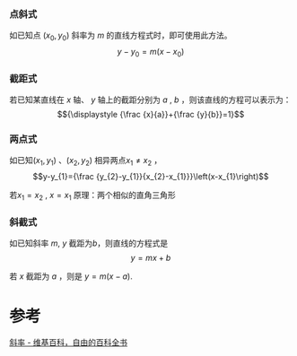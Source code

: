 

### 点斜式
如已知点 $\left(x_{0},y_{0}\right)$ 斜率为 $m$ 的直线方程式时，即可使用此方法。
$$y-y_{0}=m\left(x-x_{0}\right)$$

### 截距式
若已知某直线在 $x$ 轴、 $y$ 轴上的截距分别为 $a$ , $b$ ，则该直线的方程可以表示为：
$${\displaystyle {\frac {x}{a}}+{\frac {y}{b}}=1}$$

### 两点式

如已知$\left(x_{1},y_{1}\right)$ 、$\left(x_{2},y_{2}\right)$ 相异两点$x_{1}\neq  x_{2}$ ， 
$$y-y_{1}={\frac  {y_{2}-y_{1}}{x_{2}-x_{1}}}\left(x-x_{1}\right)$$ 

若$x_{1}=x_{2}$ , $x=x_{1}$ 
	原理：两个相似的直角三角形

### 斜截式

如已知斜率 $m$, $y$ 截距为$b$，则直线的方程式是
$${\displaystyle y=mx+b}$$

若 $x$ 截距为 $a$ ，则是 ${\displaystyle y=m(x-a).}$


# 参考
[斜率 - 维基百科，自由的百科全书](https://zh.wikipedia.org/wiki/%E6%96%9C%E7%8E%87)